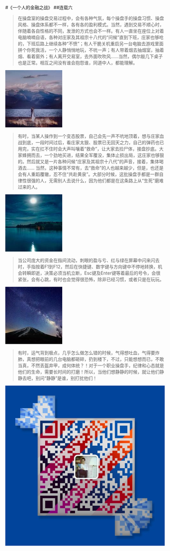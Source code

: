 #《一个人的金融之战》
##连载六
>在操盘室的操盘交易过程中，会有各种气氛，每个操盘手的操盘习惯、操盘风格、操盘体系都不一样，各有各的盈利模式。当然，遇到交易不顺心时，伴随着各自性格的不同，发泄的方式也会不一样。有人一直坐在座位上对着电脑喃喃自语，各种对庄家及其祖宗十八代的“问候”直到下班，庄家也够呛的，下班后路上继续各种“不愤”；有人干脆关机重启另一台电脑去游戏里面拼个你死我活，一个人静悄悄地玩，不吭一声；有人带着烟去抽烟室，抽着烟、看着窗外；有人离开交易室，去外面吹吹风……当然，偶尔敲几下桌子也是正常。相互之间没有谁会抱怨谁，同道中人，都能理解。

![](./_image/手捧玫瑰花，参加你的婚礼.jpg)
>有时，当某人操作到一个变态股票，自己会先一声不吭地顶着，想与庄家血战到底，一段时间过后，看庄家太狠、股票已无回天之力，自己的弹药也已用完，实在扛不住时会大声叫嚷着“救命”，让大家去捡尸体，接盘抄底。大家蜂拥而去，一个劲地买进，结果全军覆没，集体止损出局，这庄家也够狠的。然后就又是一片各种问候“庄家及其祖宗十八代”的声音，接着，集体喝酒去……
当然，这种事情不常有，去“救命”的人也越来越少，但是，也还是会有人重蹈覆辙，忍不住“共赴黄泉”。大部分时候，这批操盘手都是一群自律性很强的人，无需别人去说什么，因为他们都是在这条路上从“生死”磨难过来的人。﻿﻿﻿﻿﻿﻿﻿

![](./_image/月光下的潺潺流水.jpg)
>当公司庞大的资金在指间流动，刺眼的盈与亏、红与绿在屏幕中闪来闪去时，手指按着F1到F12，然后在快捷键、数字键与方向键中不停地转换，机会转瞬即逝，决策必须当机立断，Esc键及Enter键等着最后的号令，会很紧张，会有心跳，有时也会觉得很恐怖，除非已经习惯，或者只是在玩玩。﻿﻿﻿﻿﻿﻿﻿

![](./_image/在另一个星球看寂静的夜空.jpg)
>有时，运气背到极点，几乎怎么做怎么错的时候，气得想吐血，气得要炸肺，真想把眼前的几台电脑都砸碎，扔到楼下，不过，只能想想而已，不敢当真，不然丢盔弃甲，成何体统？！对于一个职业操盘手，纪律和心态就是他们的生命，需要长时间的打磨！所以，当他们想静静的时候，就让他们静静去吧，别问“静静”是谁，别打扰他们！﻿﻿﻿﻿﻿﻿﻿﻿
> 

![](./_image/weixinerweima.jpeg)

